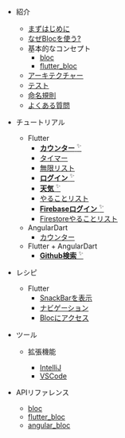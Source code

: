 - 紹介

  - [まずはじめに](jp/gettingstarted.md)
  - [なぜBlocを使う?](jp/whybloc.md)
  - 基本的なコンセプト
    - [bloc](jp/coreconcepts.md)
    - [flutter_bloc](jp/flutterbloccoreconcepts.md)
  - [アーキテクチャー](jp/architecture.md)
  - [テスト](jp/testing.md)
  - [命名規則](jp/blocnamingconventions.md)
  - [よくある質問](jp/faqs.md)

- チュートリアル

  - Flutter
    - [**カウンター** <sup>✨</sup>](jp/fluttercountertutorial.md)
    - [タイマー](jp/fluttertimertutorial.md)
    - [無限リスト](jp/flutterinfinitelisttutorial.md)
    - [**ログイン** <sup>✨</sup>](jp/flutterlogintutorial.md)
    - [**天気** <sup>✨</sup>](flutterweathertutorial.md)
    - [やることリスト](jp/fluttertodostutorial.md)
    - [**Firebaseログイン** <sup>✨</sup>](jp/flutterfirebaselogintutorial.md)
    - [Firestoreやることリスト](jp/flutterfirestoretodostutorial.md)
  - AngularDart
    - [カウンター](jp/angularcountertutorial.md)
  - Flutter + AngularDart
    - [**Github検索** <sup>✨</sup>](jp/flutterangulargithubsearch.md)

- レシピ

  - Flutter
    - [SnackBarを表示](jp/recipesfluttershowsnackbar.md)
    - [ナビゲーション](jp/recipesflutternavigation.md)
    - [Blocにアクセス](jp/recipesflutterblocaccess.md)

- ツール

  - 拡張機能

    - [IntelliJ](jp/blocintellijextension.md)
    - [VSCode](jp/blocvscodeextension.md)

- APIリファレンス
  - [bloc](https://pub.dev/documentation/bloc/latest/bloc/bloc-library.html)
  - [flutter_bloc](jp/https://pub.dev/documentation/flutter_bloc/latest/flutter_bloc/flutter_bloc-library.html)
  - [angular_bloc](https://pub.dev/documentation/angular_bloc/latest/angular_dart/angular_dart-library.html)
